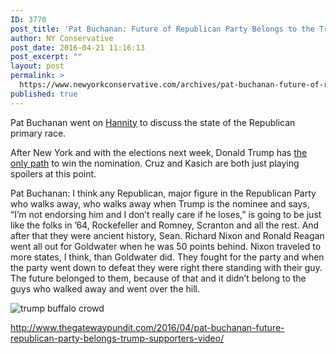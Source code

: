 ```yaml
---
ID: 3770
post_title: 'Pat Buchanan: Future of Republican Party Belongs to the Trump Supporters #TeamTrump #Trump2016'
author: NY Conservative
post_date: 2016-04-21 11:16:13
post_excerpt: ""
layout: post
permalink: >
  https://www.newyorkconservative.com/archives/pat-buchanan-future-of-republican-party-belongs-to-the-trump-supporters-teamtrump-trump2016/
published: true
---
```

Pat Buchanan went on <a href="http://www.foxnews.com/on-air/hannity/">Hannity</a> to discuss the state of the Republican primary race.

After New York and with the elections next week, Donald Trump has <a href="http://www.thegatewaypundit.com/2016/04/sean-hannity-strikes-back-airs-video-cruz-telling-kasich-quit-playing-spoiler/">the only path</a> to win the nomination. Cruz and Kasich are both just playing spoilers at this point.

Pat Buchanan: I think any Republican, major figure in the Republican Party who walks away, who walks away when Trump is the nominee and says, “I’m not endorsing him and I don’t really care if he loses,” is going to be just like the folks in ’64, Rockefeller and Romney, Scranton and all the rest. And after that they were ancient history, Sean. Richard Nixon and Ronald Reagan went all out for Goldwater when he was 50 points behind. Nixon traveled to more states, I think, than Goldwater did. They fought for the party and when the party went down to defeat they were right there standing with their guy. The future belonged to them, because of that and it didn’t belong to the guys who walked away and went over the hill.

<img src="http://16004-presscdn-0-50.pagely.netdna-cdn.com/wp-content/uploads/trump-buffalo-crowd-575x511.jpg" alt="trump buffalo crowd" />

<a href="http://www.thegatewaypundit.com/2016/04/pat-buchanan-future-republican-party-belongs-trump-supporters-video/">http://www.thegatewaypundit.com/2016/04/pat-buchanan-future-republican-party-belongs-trump-supporters-video/</a>